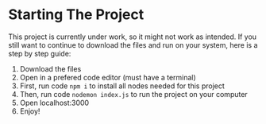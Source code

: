 # Starting The Project

This project is currently under work, so it might not work as intended. If you still want to continue to download the files and run on your system, here is a step by step guide:
1. Download the files
2. Open in a prefered code editor (must have a terminal)
3. First, run code `npm i` to install all nodes needed for this project
4. Then, run code `nodemon index.js` to run the project on your computer
5. Open localhost:3000
6. Enjoy!
